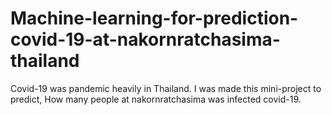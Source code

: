 # Machine-learning-for-prediction-covid-19-at-nakornratchasima-thailand
Covid-19 was pandemic heavily  in Thailand. I was made this mini-project to predict, How many people at nakornratchasima was infected covid-19.
